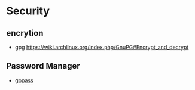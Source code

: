 # Security

## encrytion
- gpg
https://wiki.archlinux.org/index.php/GnuPG#Encrypt_and_decrypt

## Password Manager
- [gopass](./gopass.md)
